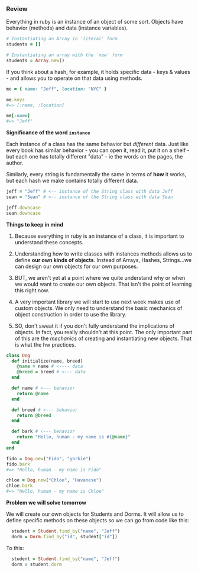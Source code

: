 ### Review

Everything in ruby is an instance of an object of some sort.
Objects have behavior (methods) and data (instance variables).

```ruby
# Instantiating an Array in 'literal' form
students = []

# Instantiating an array with the `new` form 
students = Array.new()
```

If you think about a hash, for example, it holds specific data - keys & values - and allows you to operate on that data using methods.

```ruby
me = { name: "Jeff", location: "NYC" }

me.keys
#=> [:name, :location]

me[:name]
#=> "Jeff"
```

**Significance of the word `instance`**

Each instance of a class has the same behavior but *different* data. Just like every book has similar behavior - you can open it, read it, put it on a shelf - but each one has totally different "data" - ie the words on the pages, the author.

Similarly, every string is fundamentally the same in terms of **how** it works, but each hash we make contains totally different data.

```ruby
jeff = "Jeff" # <-- instance of the String class with data Jeff
sean = "Sean" # <-- instance of the String class with data Sean

jeff.downcase
sean.downcase
```

**Things to keep in mind**

1) Because everything in ruby is an instance of a class, it is important to understand these concepts.

2) Understanding how to write classes with instances methods allows us to define **our own kinds of objects**. Instead of Arrays, Hashes, Strings...we can design our own objects for our own purposes.

3) BUT, we aren't yet at a point where we quite understand why or when we would want to create our own objects. That isn't the point of learning this right now.

4) A very important library we will start to use next week makes use of custom objects. We only need to understand the basic mechanics of object construction in order to use the library.

5) SO, don't sweat it if you don't fully understand the implications of objects. In fact, you really shouldn't at this point. The only important part of this are the *mechanics* of creating and instantiating new objects. That is what the hw practices.

```ruby
class Dog
  def initialize(name, breed)
    @name = name # <---- data
    @breed = breed # <--- data
  end

  def name # <--- behavior
    return @name
  end

  def breed # <--- behavior
    return @breed
  end

  def bark # <--- behavior
    return "Hello, human - my name is #{@name}"
  end
end

fido = Dog.new("Fido", "yorkie")
fido.bark
#=> "Hello, human - my name is Fido"

chloe = Dog.new("Chloe", "Havanese")
chloe.bark
#=> "Hello, human - my name is Chloe"
```

**Problem we will solve tomorrow**

We will create our own objects for Students and Dorms. It will allow us to define specific methods on these objects so we can go from code like this:
  ```ruby
    student = Student.find_by("name", "Jeff")
    dorm = Dorm.find_by("id", student["id"])
  ```
To this:
  ```ruby
    student = Student.find_by("name", "Jeff")
    dorm = student.dorm
  ```